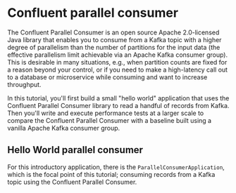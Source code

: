 # Confluent parallel consumer
The Confluent Parallel Consumer is an open source Apache 2.0-licensed Java library that enables you to consume from a Kafka topic with a higher degree of parallelism than the number of partitions for the input data (the effective parallelism limit achievable via an Apache Kafka consumer group). This is desirable in many situations, e.g., when partition counts are fixed for a reason beyond your control, or if you need to make a high-latency call out to a database or microservice while consuming and want to increase throughput.

In this tutorial, you'll first build a small "hello world" application that uses the Confluent Parallel Consumer library to read a handful of records from Kafka. Then you'll write and execute performance tests at a larger scale to compare the Confluent Parallel Consumer with a baseline built using a vanilla Apache Kafka consumer group.


## Hello World parallel consumer

For this introductory application, there is the `ParallelConsumerApplication`, which is the focal point of this tutorial; consuming records from a Kafka topic using the Confluent Parallel Consumer.



